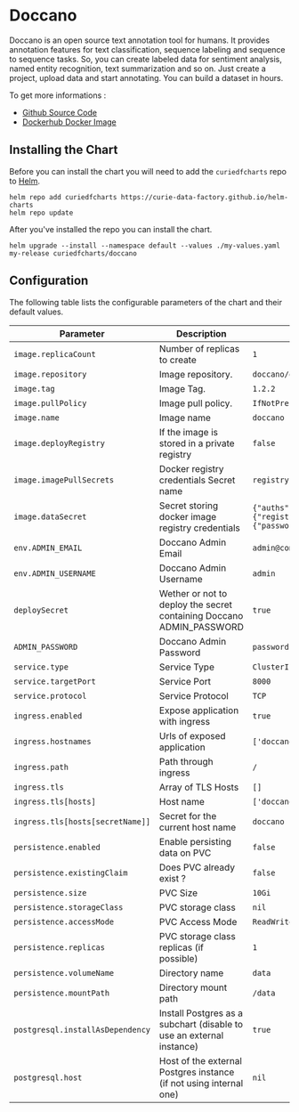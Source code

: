# Doccano

Doccano is an open source text annotation tool for humans. It provides annotation features for text classification, sequence labeling and sequence to sequence tasks. So, you can create labeled data for sentiment analysis, named entity recognition, text summarization and so on. Just create a project, upload data and start annotating. You can build a dataset in hours.

To get more informations :

* [Github Source Code](https://github.com/doccano/doccano)
* [Dockerhub Docker Image](https://hub.docker.com/r/doccano/doccano)

## Installing the Chart

Before you can install the chart you will need to add the `curiedfcharts` repo to [Helm](https://helm.sh/).

```shell
helm repo add curiedfcharts https://curie-data-factory.github.io/helm-charts
helm repo update
```

After you've installed the repo you can install the chart.

```shell
helm upgrade --install --namespace default --values ./my-values.yaml my-release curiedfcharts/doccano
```

## Configuration

The following table lists the configurable parameters of the chart and their default values.

| Parameter                        | Description                                                          | Default                                                             |
|----------------------------------|----------------------------------------------------------------------|---------------------------------------------------------------------|
| `image.replicaCount`             | Number of replicas to create                                         | `1`                                                                 |
| `image.repository`               | Image repository.                                                    | `doccano/doccano`                                                   |
| `image.tag`                      | Image Tag.                                                           | `1.2.2`                                                             |
| `image.pullPolicy`               | Image pull policy.                                                   | `IfNotPresent`                                                      |
| `image.name`                     | Image name                                                           | `doccano`                                                           |
| `image.deployRegistry`           | If the image is stored in a private registry                         | `false`                                                             |
| `image.imagePullSecrets`         | Docker registry credentials Secret name                              | `registrysecret`                                                    |
| `image.dataSecret`               | Secret storing docker image registry credentials                     | `{"auths":{"registry.compagny.com":{"password":"","username":""}}}` |
| `env.ADMIN_EMAIL`                | Doccano Admin Email                                                  | `admin@company.com`                                                 |
| `env.ADMIN_USERNAME`             | Doccano Admin Username                                               | `admin`                                                             |
| `deploySecret`                   | Wether or not to deploy the secret containing Doccano ADMIN_PASSWORD | `true`                                                              |
| `ADMIN_PASSWORD`                 | Doccano Admin Password                                               | `password`                                                          |
| `service.type`                   | Service Type                                                         | `ClusterIP`                                                         |
| `service.targetPort`             | Service Port                                                         | `8000`                                                                |
| `service.protocol`               | Service Protocol                                                     | `TCP`                                                               |
| `ingress.enabled`                | Expose application with ingress                                      | `true`                                                              |
| `ingress.hostnames`              | Urls of exposed application                                          | `['doccano.company.com']`                                           |
| `ingress.path`                   | Path through ingress                                                 | `/`                                           |
| `ingress.tls`                    | Array of TLS Hosts                                                   | `[]`                                                                |
| `ingress.tls[hosts]`             | Host name                                                            | `['doccano.company.com']`                                           |
| `ingress.tls[hosts[secretName]]` | Secret for the current host name                                     | `doccano`                                                           |
| `persistence.enabled`            | Enable persisting data on PVC                                        | `false`                                                             |
| `persistence.existingClaim`      | Does PVC already exist ?                                             | `false`                                                             |
| `persistence.size`               | PVC Size                                                             | `10Gi`                                                              |
| `persistence.storageClass`       | PVC storage class                                                    | `nil`                                                               |
| `persistence.accessMode`         | PVC Access Mode                                                      | `ReadWriteOnce`                                                     |
| `persistence.replicas`           | PVC storage class replicas (if possible)                             | `1`                                                                 |
| `persistence.volumeName`         | Directory name                                                       | `data`                                                              |
| `persistence.mountPath`          | Directory mount path                                                 | `/data`                                                             |
| `postgresql.installAsDependency` | Install Postgres as a subchart (disable to use an external instance) | `true`                                                              |
| `postgresql.host`                | Host of the external Postgres instance (if not using internal one)   | `nil`                                                               |

